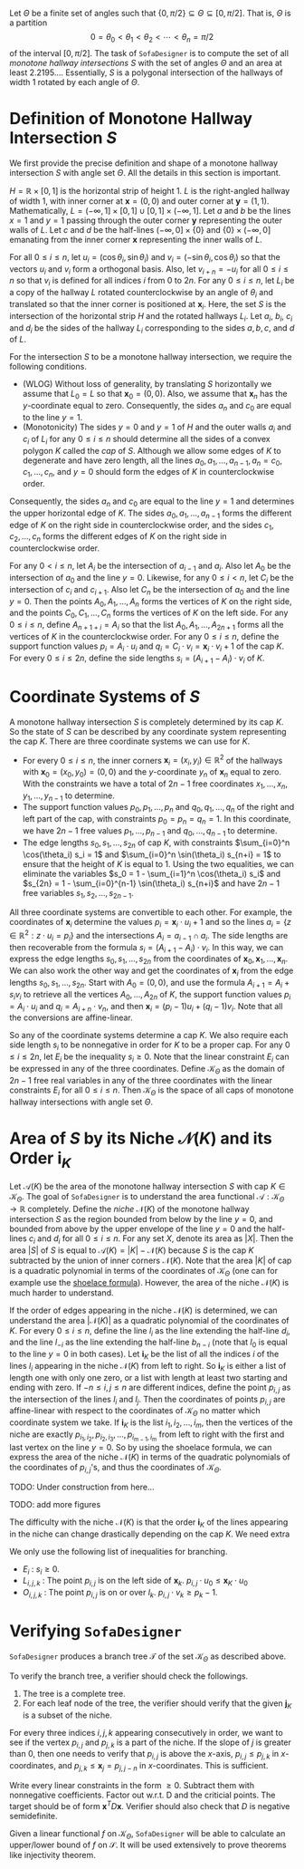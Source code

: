 Let $\Theta$ be a finite set of angles such that $\{0, \pi/2\} \subseteq \Theta \subseteq [0, \pi/2]$. That is, $\Theta$ is a partition
$$0 = \theta_0 < \theta_1 < \theta_2 < \cdots < \theta_n = \pi/2$$
of the interval $[0, \pi/2]$. The task of `SofaDesigner` is to compute the set of all _monotone hallway intersections_ $S$ with the set of angles $\Theta$ and an area at least $2.2195\dots$. Essentially, $S$ is a polygonal intersection of the hallways of width 1 rotated by each angle of $\Theta$.

# Definition of Monotone Hallway Intersection $S$

We first provide the precise definition and shape of a monotone hallway intersection $S$ with angle set $\Theta$. All the details in this section is important.

$H = \mathbb{R} \times [0, 1]$ is the horizontal strip of height 1. $L$ is the right-angled hallway of width 1, with inner corner at $\mathbf{x} = (0, 0)$ and outer corner at $\mathbf{y} = (1, 1)$. Mathematically, $L = (-\infty, 1] \times [0, 1] \cup [0, 1] \times (-\infty, 1]$. Let $a$ and $b$ be the lines $x=1$ and $y=1$ passing through the outer corner $\mathbf{y}$ representing the outer walls of $L$. Let $c$ and $d$ be the half-lines $(-\infty, 0] \times \left\{ 0 \right\}$ and $\left\{ 0 \right\} \times (-\infty, 0]$ emanating from the inner corner $\mathbf{x}$ representing the inner walls of $L$. 

For all $0 \leq i \leq n$, let $u_i = (\cos \theta_i, \sin \theta_i)$ and $v_i = (-\sin \theta_i, \cos \theta_i)$ so that the vectors $u_i$ and $v_i$ form a orthogonal basis. Also, let $v_{i + n} = - u_i$ for all $0 \leq i \leq n$ so that $v_i$ is defined for all indices $i$ from $0$ to $2n$. For any $0 \leq i \leq n$, let $L_i$ be a copy of the hallway $L$ rotated counterclockwise by an angle of $\theta_i$ and translated so that the inner corner is positioned at $\mathbf{x}_i$. Here, the set $S$ is the intersection of the horizontal strip $H$ and the rotated hallways $L_i$. Let $a_i$, $b_i$, $c_i$ and $d_i$ be the sides of the hallway $L_i$ corresponding to the sides $a, b, c,$ and $d$ of $L$.

For the intersection $S$ to be a monotone hallway intersection, we require the following conditions. 

- (WLOG) Without loss of generality, by translating $S$ horizontally we assume that $L_0 = L$ so that $\mathbf{x}_0 = (0, 0)$. Also, we assume that $\mathbf{x}_n$ has the $y$-coordinate equal to zero. Consequently, the sides $a_n$ and $c_0$ are equal to the line $y=1$.
- (Monotonicity) The sides $y=0$ and $y=1$ of $H$ and the outer walls $a_i$ and $c_i$ of $L_i$ for any $0 \leq i \leq n$ should determine all the sides of a convex polygon $K$ called the _cap_ of $S$. Although we allow some edges of $K$ to degenerate and have zero length, all the lines $a_0, a_1, \dots, a_{n-1}, a_n = c_0, c_1, \dots, c_n$, and $y = 0$ should form the edges of $K$ in counterclockwise order.

Consequently, the sides $a_n$ and $c_0$ are equal to the line $y=1$ and determines the upper horizontal edge of $K$. The sides $a_0, a_1, \dots, a_{n-1}$ forms the different edge of $K$ on the right side in counterclockwise order, and the sides $c_1, c_2, \dots, c_n$ forms the different edges of $K$ on the right side in counterclockwise order.

For any $0 < i \leq n$, let $A_i$ be the intersection of $a_{i-1}$ and $a_i$. Also let $A_0$ be the intersection of $a_0$ and the line $y=0$. Likewise, for any $0 \leq i < n$, let $C_i$ be the intersection of $c_i$ and $c_{i+1}$. Also let $C_n$ be the intersection of $a_0$ and the line $y=0$. Then the points $A_0, A_1, \dots, A_n$ forms the vertices of $K$ on the right side, and the points $C_0, C_1, \dots, C_n$ forms the vertices of $K$ on the left side. For any $0 \leq i \leq n$, define $A_{n + 1 + i} = A_i$ so that the list $A_0, A_1, \dots, A_{2n + 1}$ forms all the vertices of $K$ in the counterclockwise order. For any $0 \leq i \leq n$, define the support function values $p_i = A_i \cdot u_i$ and $q_i = C_i \cdot v_i = \mathbf{x}_i \cdot v_i + 1$ of the cap $K$. For every $0 \leq i \leq 2n$, define the side lengths $s_i = (A_{i+1} - A_i) \cdot v_i$ of $K$.

# Coordinate Systems of $S$

A monotone hallway intersection $S$ is completely determined by its cap $K$. So the state of $S$ can be described by any coordinate system representing the cap $K$. There are three coordinate systems we can use for $K$.

- For every $0 \leq i \leq n$, the inner corners $\mathbf{x}_i = (x_i, y_i) \in \mathbb{R}^2$ of the hallways with $\mathbf{x}_0 = (x_0, y_0) = (0, 0)$ and the $y$-coordinate $y_n$ of $\mathbf{x}_n$ equal to zero. With the constraints we have a total of $2n-1$ free coordinates $x_1, \dots, x_n, y_1, \dots, y_{n-1}$ to determine.
- The support function values $p_0, p_1, \dots, p_n$ and $q_0, q_1, \dots, q_n$ of the right and left part of the cap, with constraints $p_0 = p_n = q_n = 1$. In this coordinate, we have $2n-1$ free values $p_1, \dots, p_{n-1}$ and $q_0, \dots, q_{n-1}$ to determine.
- The edge lengths $s_0, s_1, \dots, s_{2n}$ of cap $K$, with constraints $\sum_{i=0}^n \cos(\theta_i) s_i = 1$ and $\sum_{i=0}^n \sin(\theta_i) s_{n+i} = 1$ to ensure that the height of $K$ is equal to 1. Using the two equalities, we can eliminate the variables $s_0 = 1 - \sum_{i=1}^n \cos(\theta_i) s_i$ and $s_{2n} = 1 - \sum_{i=0}^{n-1} \sin(\theta_i) s_{n+i}$ and have $2n-1$ free variables $s_1, s_2, \dots, s_{2n-1}$.

All three coordinate systems are convertible to each other. For example, the coordinates of $\mathbf{x}_i$ determine the values $p_i = \mathbf{x}_i \cdot u_i + 1$ and so the lines $a_i = \left\{ z \in \mathbb{R}^2 : z \cdot u_i = p_i \right\}$ and the intersections $A_i = a_{i-1} \cap a_{i}$. The side lengths are then recoverable from the formula $s_i = (A_{i+1} - A_i) \cdot v_i$. In this way, we can express the edge lengths $s_0, s_1, \dots, s_{2n}$ from the coordinates of $\mathbf{x}_0, \mathbf{x}_1, \dots, \mathbf{x}_n$. We can also work the other way and get the coordinates of $\mathbf{x}_i$ from the edge lengths $s_0, s_1, \dots, s_{2n}$. Start with $A_0 = (0, 0)$, and use the formula $A_{i+1} = A_i + s_i v_i$ to retrieve all the vertices $A_0, \dots, A_{2n}$ of $K$, the support function values $p_i = A_i \cdot u_i$ and $q_i = A_{i + n} \cdot v_n$, and then $\mathbf{x}_i = (p_i - 1) u_i + (q_i - 1) v_i$. Note that all the conversions are affine-linear.

So any of the coordinate systems determine a cap $K$. We also require each side length $s_i$ to be nonnegative in order for $K$ to be a proper cap. For any $0 \leq i \leq 2n$, let $E_i$ be the inequality $s_i \geq 0$. Note that the linear constraint $E_i$ can be expressed in any of the three coordinates. Define $\mathcal{K}_\Theta$ as the domain of $2n-1$ free real variables in any of the three coordinates with the linear constraints $E_i$ for all $0 \leq i \leq n$. Then $\mathcal{K}_\Theta$ is the space of all caps of monotone hallway intersections with angle set $\Theta$.

# Area of $S$ by its Niche $\mathcal{N}(K)$ and its Order $\mathbf{i}_K$

Let $\mathcal{A}(K)$ be the area of the monotone hallway intersection $S$ with cap $K \in \mathcal{K}_\Theta$. The goal of `SofaDesigner` is to understand the area functional $\mathcal{A} : \mathcal{K}_\Theta \to \mathbb{R}$ completely. Define the _niche_ $\mathcal{N}(K)$ of the monotone hallway intersection $S$ as the region bounded from below by the line $y=0$, and bounded from above by the upper envelope of the line $y=0$ and the half-lines $c_i$ and $d_i$ for all $0 \leq i \leq n$. For any set $X$, denote its area as $|X|$. Then the area $|S|$ of $S$ is equal to $\mathcal{A}(K) = |K| - \mathcal{N}(K)$ because $S$ is the cap $K$ subtracted by the union of inner corners $\mathcal{N}(K)$. Note that the area $|K|$ of cap is a quadratic polynomial in terms of the coordinates of $\mathcal{K}_\Theta$ (one can for example use the [shoelace formula](https://mathworld.wolfram.com/ShoelaceFormula.html)). However, the area of the niche $\mathcal{N}(K)$ is much harder to understand.

If the order of edges appearing in the niche $\mathcal{N}(K)$ is determined, we can understand the area $|\mathcal{N}(K)|$ as a quadratic polynomial of the coordinates of $K$. For every $0 \leq i \leq n$, define the line $l_i$ as the line extending the half-line $d_i$, and the line $l_{-i}$ as the line extending the half-line $b_{n-i}$ (note that $l_0$ is equal to the line $y=0$ in both cases). Let $\mathbf{i}_K$ be the list of all the indices $i$ of the lines $l_i$ appearing in the niche $\mathcal{N}(K)$ from left to right. So $\mathbf{i}_K$ is either a list of length one with only one zero, or a list with length at least two starting and ending with zero. If $-n \leq i , j \leq n$ are different indices, define the point $p_{i, j}$ as the intersection of the lines $l_i$ and $l_j$. Then the coordinates of points $p_{i, j}$ are affine-linear with respect to the coordinates of $\mathcal{K}_\Theta$ no matter which coordinate system we take. If $\mathbf{i}_K$ is the list $i_1, i_2, \dots, i_m$, then the vertices of the niche are exactly $p_{i_1, i_2}, p_{i_2, i_3}, \dots, p_{i_{m-1}, i_m}$ from left to right with the first and last vertex on the line $y=0$. So by using the shoelace formula, we can express the area of the niche $\mathcal{N}(K)$ in terms of the quadratic polynomials of the coordinates of $p_{i, j}$'s, and thus the coordinates of $\mathcal{K}_\Theta$.

TODO: Under construction from here...

TODO: add more figures

The difficulty with the niche $\mathcal{N}(K)$ is that the order $\mathbf{i}_K$ of the lines appearing in the niche can change drastically depending on the cap $K$. We need extra 

We only use the following list of inequalities for branching.

- $E_i$ : $s_i \geq 0$. 
- $L_{i, j, k}$ : The point $p_{i, j}$ is on the left side of $\mathbf{x}_k$. $p_{i, j} \cdot u_0 \leq \mathbf{x}_K \cdot u_0$
- $O_{i, j, k}$ : The point $p_{i, j}$ is on or over $l_k$. $p_{i, j} \cdot v_k \geq p_k - 1$. 

# Verifying `SofaDesigner`

`SofaDesigner` produces a branch tree $\mathcal{T}$ of the set $\mathcal{K}_\Theta$ as described above. 

To verify the branch tree, a verifier should check the followings.

1. The tree is a complete tree.
2. For each leaf node of the tree, the verifier should verify that the given $\mathbf{j}_K$ is a subset of the niche.

For every three indices $i, j, k$ appearing consecutively in order, we want to see if the vertex $p_{i, j}$ and $p_{j, k}$ is a part of the niche. If the slope of $j$ is greater than 0, then one needs to verify that $p_{i, j}$ is above the $x$-axis, $p_{i, j} \leq p_{j, k}$ in $x$-coordinates, and $p_{j, k} \leq \mathbf{x}_j = p_{j, j - n}$ in $x$-coordinates. This is sufficient. 

Write every linear constraints in the form $\geq 0$. Subtract them with nonnegative coefficients. Factor out w.r.t. D and the criticial points. The target should be of form $\mathbf{x}^T D \mathbf{x}$. Verifier should also check that $D$ is negative semidefinite.

Given a linear functional $f$ on $\mathcal{K}_\Theta$, `SofaDesigner` will be able to calculate an upper/lower bound of $f$ on $\mathcal{S}$. It will be used extensively to prove theorems like injectivity theorem.
